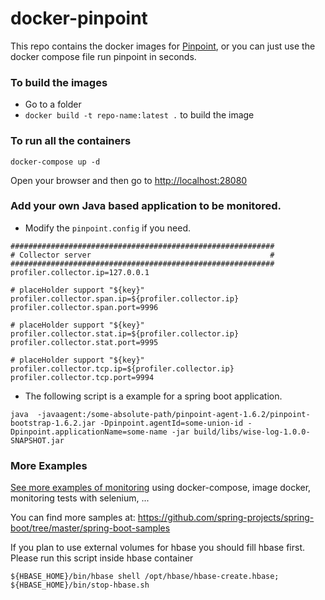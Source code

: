 # docker-pinpoint

This repo contains the docker images for [Pinpoint](https://github.com/naver/pinpoint), or you can just use the docker compose file run pinpoint in seconds.

### To build the images
* Go to a folder
* `docker build -t repo-name:latest .` to build the image

### To run all the containers

```
docker-compose up -d
```

Open your browser and then go to <http://localhost:28080>


### Add your own Java based application to be monitored.

* Modify the `pinpoint.config` if you need.

```
###########################################################
# Collector server                                        #
###########################################################
profiler.collector.ip=127.0.0.1

# placeHolder support "${key}"
profiler.collector.span.ip=${profiler.collector.ip}
profiler.collector.span.port=9996

# placeHolder support "${key}"
profiler.collector.stat.ip=${profiler.collector.ip}
profiler.collector.stat.port=9995

# placeHolder support "${key}"
profiler.collector.tcp.ip=${profiler.collector.ip}
profiler.collector.tcp.port=9994

```


* The following script is a example for a spring boot application.

```shell
java  -javaagent:/some-absolute-path/pinpoint-agent-1.6.2/pinpoint-bootstrap-1.6.2.jar -Dpinpoint.agentId=some-union-id -Dpinpoint.applicationName=some-name -jar build/libs/wise-log-1.0.0-SNAPSHOT.jar

```

### More Examples

[See more examples of monitoring](examples) using docker-compose, image docker, monitoring tests with selenium, ...

You can find more samples at: <https://github.com/spring-projects/spring-boot/tree/master/spring-boot-samples>

If you plan to use external volumes for hbase you should fill hbase first.
Please run this script inside hbase container
```
${HBASE_HOME}/bin/hbase shell /opt/hbase/hbase-create.hbase; ${HBASE_HOME}/bin/stop-hbase.sh
```
